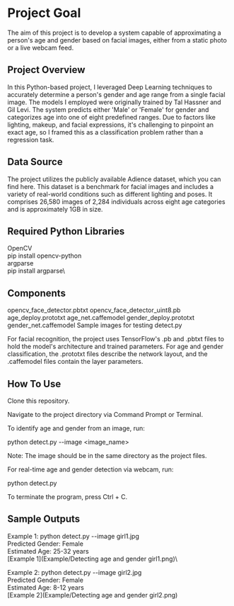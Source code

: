 

# Project Goal

The aim of this project is to develop a system capable of approximating a person's age and gender based on facial images, either from a static photo or a live webcam feed.


## Project Overview

In this Python-based project, I leveraged Deep Learning techniques to accurately determine a person's gender and age range from a single facial image. The models I employed were originally trained by Tal Hassner and Gil Levi. The system predicts either 'Male' or 'Female' for gender and categorizes age into one of eight predefined ranges. Due to factors like lighting, makeup, and facial expressions, it's challenging to pinpoint an exact age, so I framed this as a classification problem rather than a regression task.
## Data Source

The project utilizes the publicly available Adience dataset, which you can find here. This dataset is a benchmark for facial images and includes a variety of real-world conditions such as different lighting and poses. It comprises 26,580 images of 2,284 individuals across eight age categories and is approximately 1GB in size.
## Required Python Libraries

OpenCV\
pip install opencv-python\
argparse\
pip install argparse\

## Components

opencv_face_detector.pbtxt
opencv_face_detector_uint8.pb
age_deploy.prototxt
age_net.caffemodel
gender_deploy.prototxt
gender_net.caffemodel
Sample images for testing
detect.py

For facial recognition, the project uses TensorFlow's .pb and .pbtxt files to hold the model's architecture and trained parameters. For age and gender classification, the .prototxt files describe the network layout, and the .caffemodel files contain the layer parameters.
## How To Use

Clone this repository.

Navigate to the project directory via Command Prompt or Terminal.

To identify age and gender from an image, run:

python detect.py --image <image_name>

Note: The image should be in the same directory as the project files.

For real-time age and gender detection via webcam, run:

python detect.py

To terminate the program, press Ctrl + C.
## Sample Outputs

Example 1: python detect.py --image girl1.jpg\
Predicted Gender: Female\
Estimated Age: 25-32 years\
[Example 1](Example/Detecting age and gender girl1.png)\

Example 2: python detect.py --image girl2.jpg\
Predicted Gender: Female\
Estimated Age: 8-12 years\
[Example 2](Example/Detecting age and gender girl2.png)